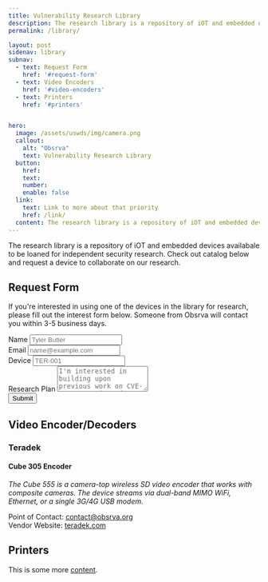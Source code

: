 ```yaml
---
title: Vulnerability Research Library
description: The research library is a repository of iOT and embedded devices availabale to be loaned for independent security research. Check out catalog below and request a device to collaborate on our research.
permalink: /library/

layout: post
sidenav: library
subnav:
  - text: Request Form
    href: '#request-form'
  - text: Video Encoders
    href: '#video-encoders'
  - text: Printers
    href: '#printers'


hero:
  image: /assets/uswds/img/camera.png
  callout:
    alt: "Obsrva"
    text: Vulnerability Research Library
  button:
    href: 
    text: 
    number: 
    enable: false
  link:
    text: Link to more about that priority
    href: /link/
  content: The research library is a repository of iOT and embedded devices availabale to be loaned for independent security research.
---
```


The research library is a repository of iOT and embedded devices availabale to be loaned for independent security research. Check out catalog below and request a device to collaborate on our research.


## Request Form 

If you're interested in using one of the devices in the library for research, please fill out the interest form below. Someone from Obsrva will contact you within 3-5 business days.  




 <form name="contact" method="POST" data-netlify="true">
    <div class="mb-3">
      <label for="fname" name="name"  class="form-label">Name</label>
      <input type="fname" class="form-control" id="inputForName" placeholder="Tyler Butler">
    </div>
    <div class="mb-3">
      <label for="Email" name="email" class="form-label">Email</label>
      <input type="email" class="form-control" id="inputforEmail" placeholder="name@example.com">
    </div>
      <div class="mb-3">
      <label for="Device" name="device" class="form-label">Device</label>
      <input type="Device" class="form-control" id="inputforEmail" placeholder="TER-001">
    </div>
    <div class="mb-3">
      <label for="subject" class="form-label">Research Plan</label>
      <textarea  type="message" class="form-control" name="message"  id="inputforMessage" rows="3" placeholder="I'm interested in building upon previous work on CVE-2021-3441 in order to find pathways to escalate the vulnerability to RCE 🔥"></textarea>
    </div>
    <button type="submit" value="Submit" class="btn btn-primary mb-3">Submit</button>
  </form>

## Video Encoder/Decoders



### Teradek

#### Cube 305 Encoder

*The Cube 555 is a camera-top wireless SD video encoder that works with composite cameras. The device streams via dual-band MIMO WiFi, Ethernet, or a single 3G/4G USB modem.*

Point of Contact: [contact@obsrva.org](mailto:contact@obsrva.org)  
Vendor Website: [teradek.com](teradek.com)  


## Printers

This is some more [content](javascript:void(0);).
